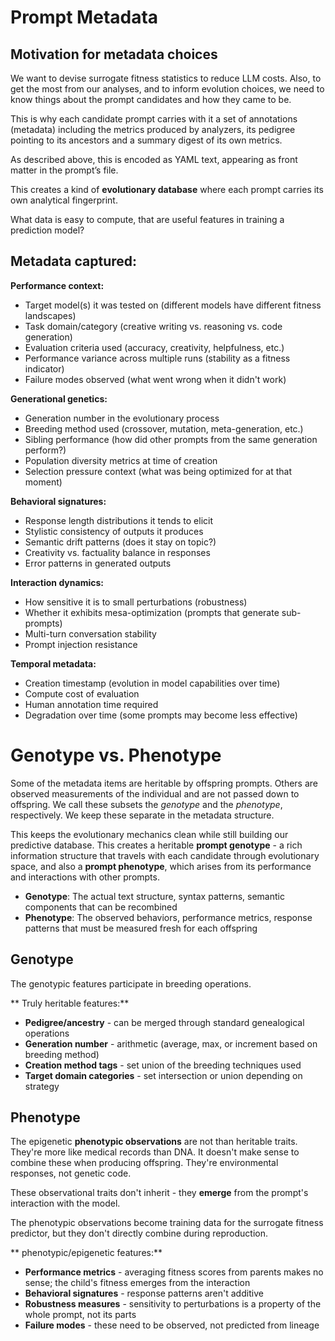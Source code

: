 # Prompt Metadata
## Motivation for metadata choices

We want to devise surrogate fitness statistics to reduce LLM costs. Also, to get
the most from our analyses, and to inform evolution choices, we need to know
things about the prompt candidates and how they came to be.

This is why each candidate prompt carries with it a set of annotations (metadata)
including the metrics produced by analyzers, its pedigree pointing to its
ancestors and a summary digest of its own metrics.

As described above, this is encoded as YAML text, appearing as front matter in
the prompt’s file.

This creates a kind of **evolutionary database** where each prompt carries its
own analytical fingerprint.

What data is easy to compute, that are useful features in training a prediction model?

## Metadata captured:

**Performance context:**
- Target model(s) it was tested on (different models have different fitness landscapes)
- Task domain/category (creative writing vs. reasoning vs. code generation)
- Evaluation criteria used (accuracy, creativity, helpfulness, etc.)
- Performance variance across multiple runs (stability as a fitness indicator)
- Failure modes observed (what went wrong when it didn't work)

**Generational genetics:**
- Generation number in the evolutionary process
- Breeding method used (crossover, mutation, meta-generation, etc.)
- Sibling performance (how did other prompts from the same generation perform?)
- Population diversity metrics at time of creation
- Selection pressure context (what was being optimized for at that moment)

**Behavioral signatures:**
- Response length distributions it tends to elicit
- Stylistic consistency of outputs it produces
- Semantic drift patterns (does it stay on topic?)
- Creativity vs. factuality balance in responses
- Error patterns in generated outputs

**Interaction dynamics:**
- How sensitive it is to small perturbations (robustness)
- Whether it exhibits mesa-optimization (prompts that generate sub-prompts)
- Multi-turn conversation stability
- Prompt injection resistance

**Temporal metadata:**
- Creation timestamp (evolution in model capabilities over time)
- Compute cost of evaluation
- Human annotation time required
- Degradation over time (some prompts may become less effective)

# Genotype vs. Phenotype

Some of the metadata items are heritable by offspring prompts.
Others are observed measurements of the individual and are not passed down to offspring.
We call these subsets the *genotype* and the *phenotype*, respectively.
We keep these separate in the metadata structure.

This keeps the evolutionary mechanics clean while still building our predictive database.
This creates a heritable **prompt genotype** - a rich information structure that travels
with each candidate through evolutionary space, and also a **prompt phenotype**, which
arises from its performance and interactions with other prompts.


- **Genotype**: The actual text structure, syntax patterns, semantic components
  that can be recombined
- **Phenotype**: The observed behaviors, performance metrics, response patterns
  that must be measured fresh for each offspring


## Genotype

The genotypic features participate in breeding operations.

** Truly heritable features:**
- **Pedigree/ancestry** - can be merged through standard genealogical operations
- **Generation number** - arithmetic (average, max, or increment based on breeding method)
- **Creation method tags** - set union of the breeding techniques used
- **Target domain categories** - set intersection or union depending on strategy

## Phenotype

The epigenetic **phenotypic observations** are not than heritable traits. They're more like
medical records than DNA.  It doesn't make sense to combine these when producing offspring.
They're environmental responses, not genetic code.

These observational traits don't inherit - they **emerge** from the prompt's
interaction with the model.

The phenotypic observations become training data for the surrogate fitness
predictor, but they don't directly combine during reproduction.

** phenotypic/epigenetic features:**
- **Performance metrics** - averaging fitness scores from parents makes no
  sense; the child's fitness emerges from the interaction
- **Behavioral signatures** - response patterns aren't additive
- **Robustness measures** - sensitivity to perturbations is a property of the whole prompt, not its parts
- **Failure modes** - these need to be observed, not predicted from lineage


